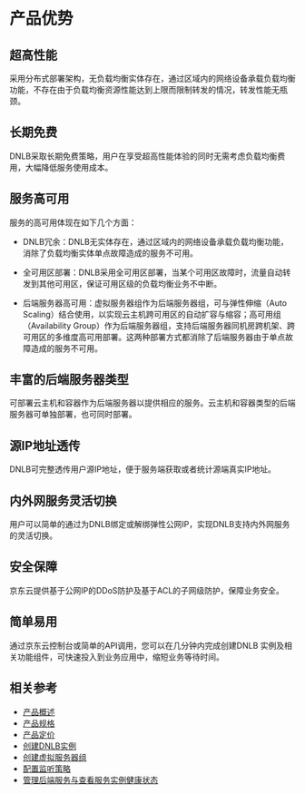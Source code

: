 # 产品优势

## 超高性能
采用分布式部署架构，无负载均衡实体存在，通过区域内的网络设备承载负载均衡功能，不存在由于负载均衡资源性能达到上限而限制转发的情况，转发性能无瓶颈。
## 长期免费
DNLB采取长期免费策略，用户在享受超高性能体验的同时无需考虑负载均衡费用，大幅降低服务使用成本。
## 服务高可用
服务的高可用体现在如下几个方面：

* DNLB冗余：DNLB无实体存在，通过区域内的网络设备承载负载均衡功能，消除了负载均衡实体单点故障造成的服务不可用。

* 全可用区部署：DNLB采用全可用区部署，当某个可用区故障时，流量自动转发到其他可用区，保证可用区级的负载均衡业务不中断。

* 后端服务器高可用：虚拟服务器组作为后端服务器组，可与弹性伸缩（Auto Scaling）结合使用，以实现云主机跨可用区的自动扩容与缩容；高可用组（Availability Group）作为后端服务器组，支持后端服务器同机房跨机架、跨可用区的多维度高可用部署。这两种部署方式都消除了后端服务器由于单点故障造成的服务不可用。
## 丰富的后端服务器类型
可部署云主机和容器作为后端服务器以提供相应的服务。云主机和容器类型的后端服务器可单独部署，也可同时部署。
## 源IP地址透传
DNLB可完整透传用户源IP地址，便于服务端获取或者统计源端真实IP地址。
## 内外网服务灵活切换
用户可以简单的通过为DNLB绑定或解绑弹性公网IP，实现DNLB支持内外网服务的灵活切换。
## 安全保障
京东云提供基于公网IP的DDoS防护及基于ACL的子网级防护，保障业务安全。
## 简单易用
通过京东云控制台或简单的API调用，您可以在几分钟内完成创建DNLB 实例及相关功能组件，可快速投入到业务应用中，缩短业务等待时间。
## 相关参考

- [产品概述](../Introduction/Product-Overview.md)
- [产品规格](../Introduction/Specifications.md)
- [产品定价](../Pricing/Billing-Overview.md)
- [创建DNLB实例](../Operation-Guide/Create-DNLB-Instance.md)
- [创建虚拟服务器组](../Operation-Guide/TargetGroup-Management.md)
- [配置监听策略](../Operation-Guide/Listener-Management.md)
- [管理后端服务与查看服务实例健康状态](../Operation-Guide/Backend-Management.md)
